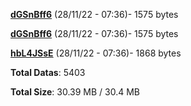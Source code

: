 [**dGSnBff6**](/data/dGSnBff6.txt) (28/11/22 - 07:36)- 1575 bytes

[**dGSnBff6**](/data/dGSnBff6.txt) (28/11/22 - 07:36)- 1575 bytes

[**hbL4JSsE**](/data/hbL4JSsE.txt) (28/11/22 - 07:36)- 1868 bytes

**Total Datas**: 5403

**Total Size**: 30.39 MB / 30.4 MB